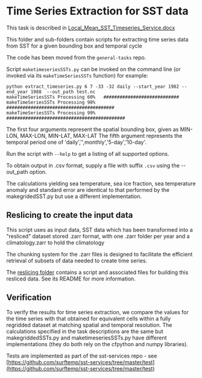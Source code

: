 # Time Series Extraction for SST data

This task is described in [Local_Mean_SST_Timeseries_Service.docx](https://livereadingac-my.sharepoint.com/:w:/r/personal/c_j_merchant_reading_ac_uk/_layouts/15/Doc.aspx?sourcedoc=%7BC8F55706-C4D7-4E40-A886-4C56510499C1%7D&file=Local_Mean_SST_Timeseries_Service.docx)

This folder and sub-folders contain scripts for extracting time series data from SST for a given bounding box and temporal cycle

The code has been moved from the `general-tasks` repo.

Script `maketimeseriesSSTs.py` can be invoked on the command line (or invoked via its `makeTimeSeriesSSTs` function) for example:

```
python extract_timeseries.py 6 7 -33 -32 daily --start_year 1982 --end_year 1988  --out_path test.nc
makeTimeSeriesSSTs Processing 60%   ############################
makeTimeSeriesSSTs Processing 90%   ########################################
makeTimeSeriesSSTs Processing 99%   ############################################
```

The first four arguments represent the spatial bounding box, given as MIN-LON, MAX-LON, MIN-LAT, MAX-LAT
The fifth argument represents the temporal period one of 'daily','<N-days>',monthly','5-day','10-day'.  

Run the script with `--help` to get a listing of all supported options.

To obtain output in .csv format, supply a file with suffix `.csv` using the --out_path option.

The calculations yielding sea temperature, sea ice fraction, sea temperature anomaly and standard error are identical to that performed by the makegridedSST.py but use a different implementation.

## Reslicing to create the input data

This script uses as input data, SST data which has been transformed into a "resliced" dataset stored .zarr format, with one .zarr folder per year and a climatology.zarr to hold the climatology

The chunking system for the .zarr files is designed to facilitate the efficient retrieval of subsets of data needed to create time series.

The [reslicing folder](reslicing/README.md) contains a script and associated files for building this resliced data.  See its README for more information.

## Verification

To verify the results for time series extraction, we compare the values for the time series with that obtained for equivalent cells within a 
fully regridded dataset at matching spatial and temporal resolution.  The calculations specified in the task descriptions are the same but makegriddedSSTs.py and maketimeseriesSSTs.py 
have different implementations (they do both rely on the cfpython and numpy libraries).

Tests are implemented as part of the sst-services repo - see [https://github.com/surftemp/sst-services/tree/master/test](https://github.com/surftemp/sst-services/tree/master/test)
 